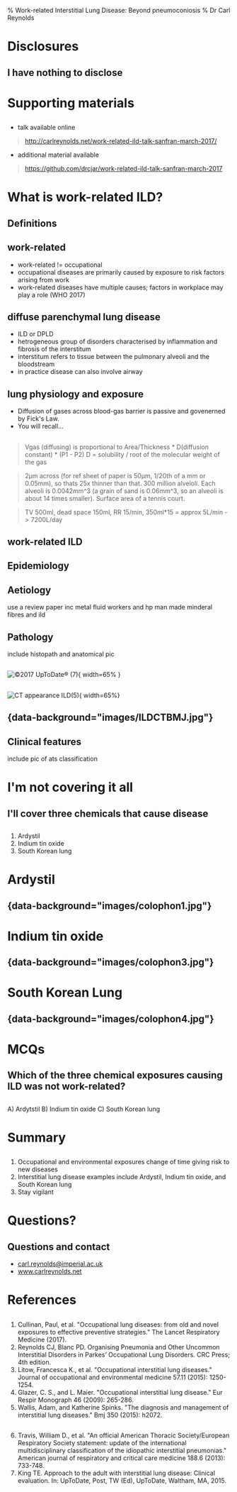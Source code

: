 % Work-related Interstitial Lung Disease: Beyond pneumoconiosis 
% Dr Carl Reynolds 

# Disclosures

## I have nothing to disclose 

# Supporting materials

##
- talk available online 

> http://carlreynolds.net/work-related-ild-talk-sanfran-march-2017/

- additional material available

> https://github.com/drcjar/work-related-ild-talk-sanfran-march-2017

# What is work-related ILD? 

## Definitions

## work-related

- work-related != occupational
- occupational diseases are primarily caused by exposure to risk factors arising from work
- work-related diseases have multiple causes; factors in workplace may play a role 
(WHO 2017)

## diffuse parenchymal lung disease

- ILD or DPLD
- hetrogeneous group of disorders characterised by inflammation and fibrosis of the interstitum
- interstitum refers to tissue between the pulmonary alveoli and the bloodstream
- in practice disease can also involve airway

## lung physiology and exposure

- Diffusion of gases across blood-gas barrier is passive and govenerned by Fick's Law.
- You will recall...

##

> Vgas (diffusing) is proportional to Area/Thickness * D(diffusion constant) * (P1 - P2)
> D = solubility / root of the molecular weight of the gas

> 2μm across (for ref sheet of paper is 50μm, 1/20th of a mm or 0.05mm), so thats 25x thinner than that. 300 million alveloli. Each alveoli is 0.0042mm^3 (a grain of sand is 
0.06mm^3, so an alveoli is about 14 times smaller). Surface area of a tennis court.

> TV 500ml, dead space 150ml, RR 15/min, 350ml*15 = approx 5L/min -> 7200L/day 

## work-related ILD

## Epidemiology

## Aetiology  

use a review paper
inc metal fluid workers and hp
man made minderal fibres and ild


## Pathology

include histopath and anatomical pic

##

    
## 

![©2017 UpToDate® (7)](images/Classific_diffuse_lung_dz.gif){ width=65% }

##

![CT appearance ILD(5)](images/ILDCTBMJ.jpg){ width=65%}

## {data-background="images/ILDCTBMJ.jpg"}

## Clinical features 

include pic of ats classification

# I'm not covering it all

## I'll cover three chemicals that cause disease

##

1. Ardystil 
2. Indium tin oxide
3. South Korean lung 

# Ardystil

## {data-background="images/colophon1.jpg"}

# Indium tin oxide

## {data-background="images/colophon3.jpg"}

# South Korean Lung

## {data-background="images/colophon4.jpg"}

# MCQs

## Which of the three chemical exposures causing ILD was not work-related?

##

 A) Ardytstil
 B) Indium tin oxide
 C) South Korean lung

##

# Summary 

##

1. Occupational and environmental exposures change of time giving risk to new diseases 
2. Interstitial lung disease examples include Ardystil, Indium tin oxide, and South Korean lung
3. Stay vigilant 

# Questions?

## Questions and contact

- carl.reynolds@imperial.ac.uk
- www.carlreynolds.net

# References

##

1. Cullinan, Paul, et al. "Occupational lung diseases: from old and novel exposures to effective preventive strategies." The Lancet Respiratory Medicine (2017).
2. Reynolds CJ, Blanc PD. Organising Pneumonia and Other Uncommon Interstitial Disorders in Parkes’ Occupational Lung Disorders. CRC Press; 4th edition.
3. Litow, Francesca K., et al. "Occupational interstitial lung diseases." Journal of occupational and environmental medicine 57.11 (2015): 1250-1254.
4. Glazer, C. S., and L. Maier. "Occupational interstitial lung disease." Eur Respir Monograph 46 (2009): 265-286. 
5. Wallis, Adam, and Katherine Spinks. "The diagnosis and management of interstitial lung diseases." Bmj 350 (2015): h2072.

##

6. Travis, William D., et al. "An official American Thoracic Society/European Respiratory Society statement: update of the international multidisciplinary classification of the idiopathic interstitial pneumonias." American journal of respiratory and critical care medicine 188.6 (2013): 733-748.
7. King TE. Approach to the adult with interstitial lung disease: Clinical evaluation. In: UpToDate, Post, TW (Ed), UpToDate, Waltham, MA, 2015.
